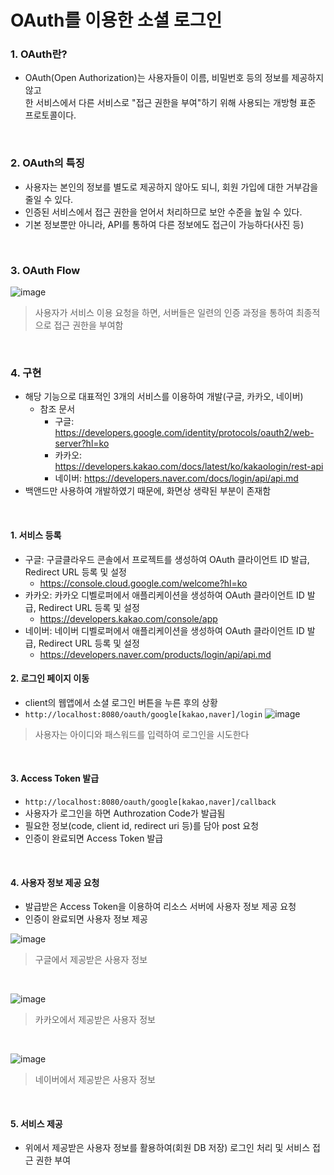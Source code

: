 <h1>OAuth를 이용한 소셜 로그인</h1>

<h3>1. OAuth란?</h3>

- OAuth(Open Authorization)는 사용자들이 이름, 비밀번호 등의 정보를 제공하지 않고</br>한 서비스에서 다른 서비스로 "접근 권한을 부여"하기 위해 사용되는 개방형 표준 프로토콜이다.

<br/>

<h3>2. OAuth의 특징</h3>

- 사용자는 본인의 정보를 별도로 제공하지 않아도 되니, 회원 가입에 대한 거부감을 줄일 수 있다.
- 인증된 서비스에서 접근 권한을 얻어서 처리하므로 보안 수준을 높일 수 있다.
- 기본 정보뿐만 아니라, API를 통하여 다른 정보에도 접근이 가능하다(사진 등)

<br/>

<h3>3. OAuth Flow</h3>

![image](https://github.com/user-attachments/assets/e01a3d1d-a558-44ad-9d3a-7a93e2edb348)
>사용자가 서비스 이용 요청을 하면, 서버들은 일련의 인증 과정을 통하여 최종적으로 접근 권한을 부여함

<br/>

<h3>4. 구현</h3>

- 해당 기능으로 대표적인 3개의 서비스를 이용하여 개발(구글, 카카오, 네이버)
  - 참조 문서
    - 구글: https://developers.google.com/identity/protocols/oauth2/web-server?hl=ko
    - 카카오: https://developers.kakao.com/docs/latest/ko/kakaologin/rest-api
    - 네이버: https://developers.naver.com/docs/login/api/api.md
- 백앤드만 사용하여 개발하였기 때문에, 화면상 생략된 부분이 존재함
  
<br/>

<h4>1. 서비스 등록</h4>

- 구글: 구글클라우드 콘솔에서 프로젝트를 생성하여 OAuth 클라이언트 ID 발급, Redirect URL 등록 및 설정
  - https://console.cloud.google.com/welcome?hl=ko
- 카카오: 카카오 디벨로퍼에서 애플리케이션을 생성하여 OAuth 클라이언트 ID 발급, Redirect URL 등록 및 설정
  - https://developers.kakao.com/console/app
- 네이버: 네이버 디벨로퍼에서 애플리케이션을 생성하여 OAuth 클라이언트 ID 발급, Redirect URL 등록 및 설정
  - https://developers.naver.com/products/login/api/api.md

<h4>2. 로그인 페이지 이동</h4>

- client의 웹앱에서 소셜 로그인 버튼을 누른 후의 상황
- `http://localhost:8080/oauth/google[kakao,naver]/login`
![image](https://github.com/user-attachments/assets/0189d503-e350-4a2c-b547-15a1134e199f)
> 사용자는 아이디와 패스워드를 입력하여 로그인을 시도한다

<br/>

<h4>3. Access Token 발급 </h4>

- `http://localhost:8080/oauth/google[kakao,naver]/callback`
- 사용자가 로그인을 하면 Authrozation Code가 발급됨
- 필요한 정보(code, client id, redirect uri 등)를 담아 post 요청
- 인증이 완료되면 Access Token 발급

</br>

<h4>4. 사용자 정보 제공 요청 </h4>

- 발급받은 Access Token을 이용하여 리소스 서버에 사용자 정보 제공 요청
- 인증이 완료되면 사용자 정보 제공

![image](https://github.com/user-attachments/assets/5b2da271-1cb8-4b7f-b5e7-a3a21a58849b)
> 구글에서 제공받은 사용자 정보

</br>

![image](https://github.com/user-attachments/assets/f0d9d24a-77c0-43a8-b5a5-7899c6f2de53)
> 카카오에서 제공받은 사용자 정보

</br>

![image](https://github.com/user-attachments/assets/06cc9480-ae79-4326-ac52-99b5124b55c8)
> 네이버에서 제공받은 사용자 정보

</br>

<h4>5. 서비스 제공</h4>

- 위에서 제공받은 사용자 정보를 활용하여(회원 DB 저장) 로그인 처리 및 서비스 접근 권한 부여

  
